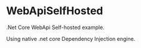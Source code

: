 # WebApiSelfHosted
.Net Core WebApi Self-hosted example.

Using native .net core Dependency Injection engine.
